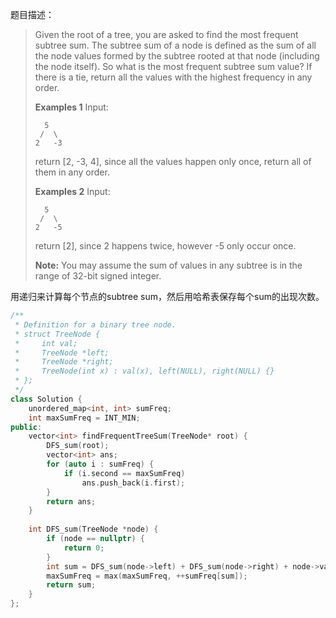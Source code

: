 题目描述：

> Given the root of a tree, you are asked to find the most frequent subtree sum. The subtree sum of a node is defined as the sum of all the node values formed by the subtree rooted at that node (including the node itself). So what is the most frequent subtree sum value? If there is a tie, return all the values with the highest frequency in any order.
>
> **Examples 1**
> Input:
>
> ```
>   5
>  /  \
> 2   -3
>
> ```
>
> return [2, -3, 4], since all the values happen only once, return all of them in any order.
>
> **Examples 2**
> Input:
>
> ```
>   5
>  /  \
> 2   -5
>
> ```
>
> return [2], since 2 happens twice, however -5 only occur once.
>
> **Note:** You may assume the sum of values in any subtree is in the range of 32-bit signed integer.

用递归来计算每个节点的subtree sum，然后用哈希表保存每个sum的出现次数。

```c++
/**
 * Definition for a binary tree node.
 * struct TreeNode {
 *     int val;
 *     TreeNode *left;
 *     TreeNode *right;
 *     TreeNode(int x) : val(x), left(NULL), right(NULL) {}
 * };
 */
class Solution {
    unordered_map<int, int> sumFreq;
    int maxSumFreq = INT_MIN;
public:
    vector<int> findFrequentTreeSum(TreeNode* root) {
        DFS_sum(root);
        vector<int> ans;
        for (auto i : sumFreq) {
            if (i.second == maxSumFreq) 
                ans.push_back(i.first);
        }
        return ans;
    }
    
    int DFS_sum(TreeNode *node) {
        if (node == nullptr) {
            return 0;
        }
        int sum = DFS_sum(node->left) + DFS_sum(node->right) + node->val;
        maxSumFreq = max(maxSumFreq, ++sumFreq[sum]);
        return sum;
    }
};
```


